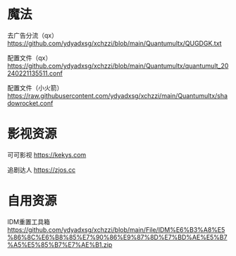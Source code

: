 # 魔法
  去广告分流（qx） https://github.com/ydyadxsg/xchzzi/blob/main/Quantumultx/QUGDGK.txt

  配置文件（qx） https://github.com/ydyadxsg/xchzzi/blob/main/Quantumultx/quantumult_20240221135511.conf

  配置文件（小火箭）https://raw.githubusercontent.com/ydyadxsg/xchzzi/main/Quantumultx/shadowrocket.conf

# 影视资源
  可可影视 https://kekys.com

  追剧达人 https://zjos.cc


# 自用资源
IDM重置工具箱 https://github.com/ydyadxsg/xchzzi/blob/main/File/IDM%E6%B3%A8%E5%86%8C%E6%B8%85%E7%90%86%E9%87%8D%E7%BD%AE%E5%B7%A5%E5%85%B7%E7%AE%B1.zip
